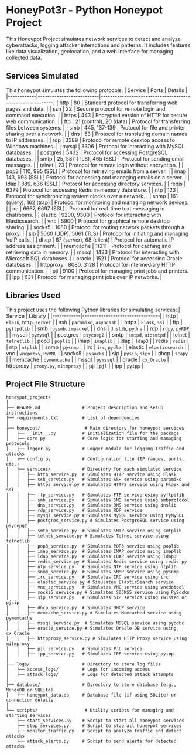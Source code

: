 # HoneyPot3r - Python Honeypot Project

This Honeypot Project simulates network services to detect and analyze cyberattacks, logging attacker interactions and patterns. 
It includes features like data visualization, geolocation, and a web interface for managing collected data.

## Services Simulated
This honeypot simulates the following protocols:
| Service    | Ports                    | Details                                                  |
|------------|--------------------------|----------------------------------------------------------|
| http       | 80                       | Standard protocol for transferring web pages and data.   |
| ssh        | 22                       | Secure protocol for remote login and command execution.  |
| https      | 443                      | Encrypted version of HTTP for secure web communication.  |
| ftp        | 21 (control), 20 (data)  | Protocol for transferring files between systems.         |
| smb        | 445, 137-139             | Protocol for file and printer sharing over a network.    |
| dns        | 53                       | Protocol for translating domain names to IP addresses.   |
| rdp        | 3389                     | Protocol for remote desktop access to Windows machines.  |
| mysql      | 3306                     | Protocol for interacting with MySQL databases.           |
| postgres   | 5432                     | Protocol for accessing PostgreSQL databases.             |
| smtp       | 25, 587 (TLS), 465 (SSL) | Protocol for sending email messages.                     |
| telnet     | 23                       | Protocol for remote login without encryption.            |
| pop3       | 110, 995 (SSL)           | Protocol for retrieving emails from a server.            |
| imap       | 143, 993 (SSL)           | Protocol for accessing and managing emails on a server.  |
| ldap       | 389, 636 (SSL)           | Protocol for accessing directory services.               |
| redis      | 6379                     | Protocol for accessing Redis in-memory data store.       |
| ntp        | 123                      | Protocol for synchronizing system clocks over a network. |
| snmp       | 161 (query), 162 (trap)  | Protocol for monitoring and managing network devices.    |
| irc        | 6667, 6697 (SSL)         | Protocol for real-time text messaging in chatrooms.      |
| elastic    | 9200, 9300               | Protocol for interacting with Elasticsearch.             |
| vnc        | 5900                     | Protocol for graphical remote desktop sharing.           |
| socks5     | 1080                     | Protocol for routing network packets through a proxy.    |
| sip        | 5060 (UDP), 5061 (TLS)   | Protocol for initiating and managing VoIP calls.         |
| dhcp       | 67 (server), 68 (client) | Protocol for automatic IP address assignment.            |
| memcache   | 11211                    | Protocol for caching and retrieving data in memory.      |
| mssql      | 1433                     | Protocol for interacting with Microsoft SQL databases.   |
| oracle     | 1521                     | Protocol for accessing Oracle databases.                 |
| httpproxy  | 8080, 3128               | Protocol for intermediary HTTP communication.            |
| pjl        | 9100                     | Protocol for managing print jobs and printers.           |
| ipp        | 631                      | Protocol for managing print jobs over IP networks.       |

## Libraries Used
This project uses the following Python libraries for simulating services:
| Service    | Library                         |
|------------|---------------------------------|
| http       | `Flask`, `http.server`          |
| ssh        | `paramiko`, `asyncssh`          |
| https      | `Flask`, `ssl`                  |
| ftp        | `pyftpdlib`                     |
| smb        | `pysmb`, `impacket`             |
| dns        | `dnslib`, `pydns`               |
| rdp        | `rdpy`, `pyRDP`                 |
| mysql      | `pymysql`                       |
| postgres   | `psycopg2`                      |
| smtp       | `smtpd`, `aiosmtpd`             |
| telnet     | `telnetlib`                     |
| pop3       | `poplib`                        |
| imap       | `imaplib`                       |
| ldap       | `ldap3`                         |
| redis      | `redis`                         |
| ntp        | `ntplib`                        |
| snmp       | `pysnmp`                        |
| irc        | `irc`, `pydle`                  |
| elastic    | `elasticsearch`                 |
| vnc        | `vncproxy`, `PyVNC`             |
| socks5     | `pysocks`                       |
| sip        | `pysip`, `sipy`                 |
| dhcp       | `scapy`                         |
| memcache   | `pymemcache`                    |
| mssql      | `pymssql`                       |
| oracle     | `cx_Oracle`                     |
| httpproxy  | `proxy.py`, `mitmproxy`         |
| pjl        | `pjl`                           |
| ipp        | `pyipp`                         |


## Project File Structure
```
honeypot_project/
│
├── README.md                # Project description and setup instructions
├── requirements.txt         # List of dependencies
│
├── honeypot/                 # Main directory for honeypot services
│   ├── __init__.py          # Initialization file for the package
│   ├── core.py              # Core logic for starting and managing protocols
│   ├── logger.py            # Logger module for logging traffic and attacks
│   ├── config.py            # Configuration file (IP ranges, ports, etc.)
│   ├── services/            # Directory for each simulated service
│   │   ├── http_service.py  # Simulates HTTP service using Flask
│   │   ├── ssh_service.py   # Simulates SSH service using paramiko
│   │   ├── https_service.py # Simulates HTTPS service using Flask and ssl
│   │   ├── ftp_service.py   # Simulates FTP service using pyftpdlib
│   │   ├── smb_service.py   # Simulates SMB service using smbprotocol
│   │   ├── dns_service.py   # Simulates DNS service using dnslib
│   │   ├── rdp_service.py   # Simulates RDP service
│   │   ├── mysql_service.py # Simulates MySQL service using PyMySQL
│   │   ├── postgres_service.py # Simulates PostgreSQL service using psycopg2
│   │   ├── smtp_service.py  # Simulates SMTP service using smtplib
│   │   ├── telnet_service.py # Simulates Telnet service using telnetlib
│   │   ├── pop3_service.py  # Simulates POP3 service using poplib
│   │   ├── imap_service.py  # Simulates IMAP service using imaplib
│   │   ├── ldap_service.py  # Simulates LDAP service using ldap3
│   │   ├── redis_service.py # Simulates Redis service using redis-py
│   │   ├── ntp_service.py   # Simulates NTP service using ntplib
│   │   ├── snmp_service.py  # Simulates SNMP service using pysnmp
│   │   ├── irc_service.py   # Simulates IRC service using irc
│   │   ├── elastic_service.py # Simulates ElasticSearch service
│   │   ├── vnc_service.py   # Simulates VNC service using vncdotool
│   │   ├── socks5_service.py # Simulates SOCKS5 service using PySocks
│   │   ├── sip_service.py   # Simulates SIP service using Twisted or pjsip
│   │   ├── dhcp_service.py  # Simulates DHCP service
│   │   ├── memcache_service.py # Simulates Memcached service using pymemcache
│   │   ├── mssql_service.py  # Simulates MSSQL service using pyodbc
│   │   ├── oracle_service.py # Simulates Oracle DB service using cx_Oracle
│   │   ├── httpproxy_service.py # Simulates HTTP Proxy service using mitmproxy
│   │   ├── pjl_service.py   # Simulates PJL service
│   │   ├── ipp_service.py   # Simulates IPP service using pyipp
│
├── logs/                    # Directory to store log files
│   ├── access_logs/         # Logs for incoming access
│   ├── attack_logs/         # Logs for detected attack attempts
│
├── database/                # Directory to store database (e.g., MongoDB or SQLite)
│   ├── honeypot_data.db     # Database file (if using SQLite) or connection details
│
└── scripts/                  # Utility scripts for managing and starting services
    ├── start_services.py    # Script to start all honeypot services
    ├── stop_services.py     # Script to stop all honeypot services
    ├── monitor_traffic.py   # Script to analyze traffic and detect attacks
    ├── attack_alerts.py     # Script to send alerts for detected attacks

```

